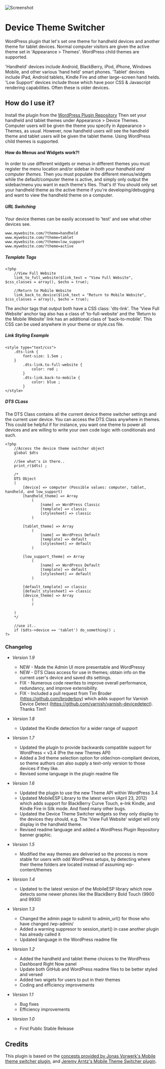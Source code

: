 ![Screenshot](https://raw.github.com/jamesmehorter/device-theme-switcher/2.0/banner-772x250.jpg)

# Device Theme Switcher

WordPress plugin that let's set one theme for handheld devices and another theme for tablet devices. Normal computer visitors are given the active theme set in 'Appearance > Themes'. WordPress child themes are supported. 

'Handheld' devices include Android, BlackBerry, iPod, iPhone, Windows Mobile, and other various 'hand held' smart phones. 'Tablet' devices include iPad, Android tablets, Kindle Fire and other large-screen hand helds. 'Low Support' devices include those which have poor CSS & Javascript rendering capabilities. Often these is older devices.

## How do I use it?

Install the plugin from the [WordPress Plugin Repository](http://wordpress.org/extend/plugins/device-theme-switcher/) Then set your handheld and tablet themes under Appearance > Device Themes. Computer users will be given the theme you specify in Appearance > Themes, as usual. However, now handheld users will see the handheld theme and tablet users will be given the tablet theme. Using WordPress child themes is supported.

#### How do Menus and Widgets work?!

In order to use different widgets or menus in different themes you must register the menu location and/or sidebar in *both your handheld and computer themes*. Then you must populate the different menus/widgets while the default/computer theme is active, and simply only output the sidebar/menu you want in each theme's files. That's it! You should only set your handheld theme as the active theme if you're developing/debugging and want to view the handheld theme on a computer.

##### URL Switching

Your device themes can be easily accessed to 'test' and see what other devices see.

    www.mywebsite.com/?theme=handheld
    www.mywebsite.com/?theme=tablet
    www.mywebsite.com/?theme=low_support
    www.mywebsite.com/?theme=active

##### Template Tags
    <?php
        //View Full Website
        link_to_full_website($link_text = "View Full Website", $css_classes = array(), $echo = true);

        //Return to Mobile Website
        link_back_to_device($link_text = "Return to Mobile Website", $css_classes = array(), $echo = true);

The anchor tags that output both have a CSS class: 'dts-link'. The 'View Full Website' anchor tag also has a class of 'to-full-website' and the 'Return to the Mobile Website' link has an additional class of 'back-to-mobile'. This CSS can be used anywhere in your theme or style.css file.

##### Link Styling Example

    <style type="text/css">
        .dts-link {
            font-size: 1.5em ;
        }
            .dts-link.to-full-website {
                color: red ;
            }
            .dts-link.back-to-mobile {
                color: blue ;
            }
    </style>

##### DTS CLass

The DTS Class contains all the current device theme switcher settings and the current user device. You can access the DTS Class anywhere in themes. This could be helpful if for instance, you want one theme to power all devices and are willing to write your own code logic with conditionals and such. 

    <?php 
        //Access the device theme switcher object
        global $dts
        
        //See what's in there..
        print_r($dts) ;

        /*
        DTS Object
        (
            [device] => computer (Possible values: computer, tablet, handheld, and low_support)
            [handheld_theme] => Array
                (
                    [name] => WordPress Classic
                    [template] => classic
                    [stylesheet] => classic
                )

            [tablet_theme] => Array
                (
                    [name] => WordPress Default
                    [template] => default
                    [stylesheet] => default
                )

            [low_support_theme] => Array
                (
                    [name] => WordPress Default
                    [template] => default
                    [stylesheet] => default
                )

            [default_template] => classic
            [default_stylesheet] => classic
            [device_theme] => Array
                (
                )

        )
        */

        //use it..
        if ($dts->device == 'tablet') do_something() ;
    ?>

### Changelog 

* _Version 1.9_
    * NEW - Made the Admin UI more presentable and WordPressy
    * NEW - DTS Class access for use in themes; obtain info on the current user's device and saved dts settings.
    * FIX - Numerous code rewrites to improve overall performance, redundancy, and improve extensibility. 
    * FIX - Included a pull request from Tim Broder (https://github.com/broderboy) which adds support for Varnish Device Detect (https://github.com/varnish/varnish-devicedetect). Thanks Tim!!

* _Version 1.8_
    * Updated the Kindle detection for a wider range of support

* _Version 1.7_
    * Updated the plugin to provide backwards compatible support for WordPress < v3.4 (Pre the new Themes API)
    * Added a 3rd theme selection option for older/non-compliant devices, so theme authors can also supply a text-only version to those devices if they like. 
    * Revised some language in the plugin readme file

* _Version 1.6_
    * Updated the plugin to use the new Theme API within WordPress 3.4
    * Updated MobileESP Library to the latest verion (April 23, 2012) which adds support for BlackBerry Curve Touch, e-Ink Kindle, and Kindle Fire in Silk mode. And fixed many other bugs. 
    * Updated the Device Theme Switcher widgets so they only display to the devices they should, e.g. The 'View Full Website' widget will only display in the handheld theme. 
    * Revised readme language and added a WordPress Plugin Repository banner graphic. 

* _Version 1.5_
    * Modified the way themes are deliveried so the process is more stable for users with odd WordPress setups, by detecting where their theme folders are located instead of assuming wp-content/themes

* _Version 1.4_
    * Updated to the latest version of the MobileESP library which now detects some newer phones like the BlackBerry Bold Touch (9900 and 9930)

* _Version 1.3_
    * Changed the admin page to submit to admin_url() for those who have changed /wp-admin/ 
    * Added a warning suppresor to session_start() in case another plugin has already called it
    * Updated language in the WordPress readme file

* _Version 1.2_
	* Added the handheld and tablet theme choices to the WordPress Dashboard Right Now panel
	* Update both GitHub and WordPress readme files to be better styled and versed
	* Added two wigets for users to put in their themes
	* Coding and efficiency improvements
* _Version 1.1_
	* Bug fixes
    * Efficiency improvements
* _Version 1.0_
	* First Public Stable Release

## Credits

This plugin is based on the [concepts provided by Jonas Vorwerk's Mobile theme switcher plugin](http://www.jonasvorwerk.com/), and [Jeremy Arntz's Mobile Theme Switcher plugin](http://www.jeremyarntz.com/).
